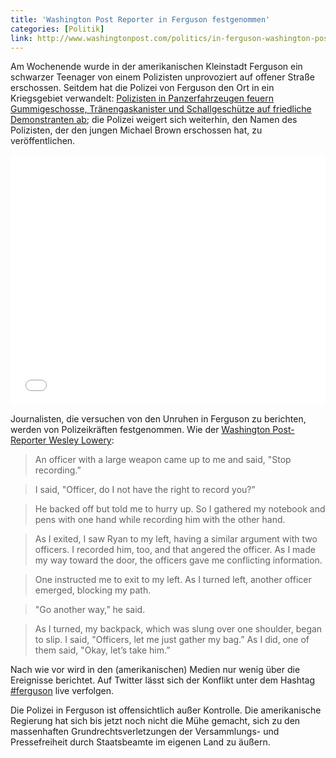 ```yaml
---
title: 'Washington Post Reporter in Ferguson festgenommen'
categories: [Politik]
link: http://www.washingtonpost.com/politics/in-ferguson-washington-post-reporter-wesley-lowery-gives-account-of-his-arrest/2014/08/13/0fe25c0e-2359-11e4-86ca-6f03cbd15c1a_story.html
---
```


Am Wochenende wurde in der amerikanischen Kleinstadt Ferguson ein schwarzer Teenager von einem Polizisten unprovoziert auf offener Straße erschossen. Seitdem hat die Polizei von Ferguson den Ort in ein Kriegsgebiet verwandelt: [Polizisten in Panzerfahrzeugen feuern Gummigeschosse, Tränengaskanister und Schallgeschütze auf friedliche Demonstranten ab](http://www.nytimes.com/2014/08/15/us/protest-in-missouri-at-police-killing-of-teenager-is-chronicled-on-social-media.html?hp&action=click&pgtype=Homepage&module=a-lede-package-region&region=lede-package&WT.nav=lede-package); die Polizei weigert sich weiterhin, den Namen des Polizisten, der den jungen Michael Brown erschossen hat, zu veröffentlichen.

<p><iframe width="100%" height="400" src="//www.youtube-nocookie.com/embed/E5sRrzKG4-8?rel=0" frameborder="0" allowfullscreen></iframe></p>

Journalisten, die versuchen von den Unruhen in Ferguson zu berichten, werden von Polizeikräften festgenommen. Wie der [Washington Post-Reporter Wesley Lowery](http://www.washingtonpost.com/politics/in-ferguson-washington-post-reporter-wesley-lowery-gives-account-of-his-arrest/2014/08/13/0fe25c0e-2359-11e4-86ca-6f03cbd15c1a_story.html):

>An officer with a large weapon came up to me and said, "Stop recording.”

>I said, "Officer, do I not have the right to record you?”

>He backed off but told me to hurry up. So I gathered my notebook and pens with one hand while recording him with the other hand.

>As I exited, I saw Ryan to my left, having a similar argument with two officers. I recorded him, too, and that angered the officer. As I made my way toward the door, the officers gave me conflicting information.

>One instructed me to exit to my left. As I turned left, another officer emerged, blocking my path.

>"Go another way,” he said.

> As I turned, my backpack, which was slung over one shoulder, began to slip. I said, "Officers, let me just gather my bag.” As I did, one of them said, "Okay, let’s take him.”

Nach wie vor wird in den (amerikanischen) Medien nur wenig über die Ereignisse berichtet. Auf Twitter lässt sich der Konflikt unter dem Hashtag [#ferguson](https://twitter.com/hashtag/ferguson) live verfolgen.

Die Polizei in Ferguson ist offensichtlich außer Kontrolle. Die amerikanische Regierung hat sich bis jetzt noch nicht die Mühe gemacht, sich zu den massenhaften Grundrechtsverletzungen der Versammlungs- und Pressefreiheit durch Staatsbeamte im eigenen Land zu äußern.